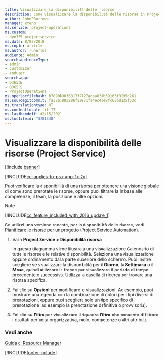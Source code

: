 ```yaml
---
title: Visualizzare la disponibilità delle risorse
description: Come visualizzare la disponibilità delle risorse in Project Service
author: JohnPBurrows
manager: kfend
ms.service: project-operations
ms.custom:
- dyn365-projectservice
ms.date: 8/03/2018
ms.topic: article
ms.author: ruhercul
audience: Admin
search.audienceType:
- admin
- customizer
- enduser
search.app:
- D365CE
- D365PS
- ProjectOperations
ms.openlocfilehash: b7890b9036817f7427adaa838b39163f3295d261
ms.sourcegitcommit: fa32b1893286f20271fa4ec4be8fc68bd135f53c
ms.translationtype: HT
ms.contentlocale: it-IT
ms.lasthandoff: 02/15/2021
ms.locfileid: "5281348"
---
```

# <a name="view-resource-availability-project-service"></a>Visualizzare la disponibilità delle risorse (Project Service)

[!include [banner](../includes/psa-now-project-operations.md)]

[!INCLUDE[cc-applies-to-psa-app-1x-2x](../includes/cc-applies-to-psa-app-1x-2x.md)]

Puoi verificare la disponibilità di una risorsa per ottenere una visione globale di come sono prenotate le risorse, oppure puoi filtrare la in base alle competenze, il team, la posizione e altre opzioni.  
  
> [!NOTE]
> [!INCLUDE[cc_feature_included_with_2016_update_1](../includes/cc-feature-included-with-2016-update-1.md)]  
> 
>  Se utilizzi una versione recente, per la disponibilità delle risorse, vedi [Pianificare le risorse per un progetto (Project Service Automation)](../psa/schedule-resources-project.md).  

1. Vai a **Project Service > Disponibilità risorsa**.  

    In questo diagramma viene illustrata una visualizzazione Calendario di tutte le risorse e le relative disponibilità. Seleziona una visualizzazione oppure ordinamento dalla parte superiore dello schermo. Puoi inoltre scegliere se visualizzare la disponibilità per il **Giorno**, la **Settimana** o il **Mese**, quindi utilizzare le frecce per visualizzare il periodo di tempo precedente o successivo. Utilizza la casella di ricerca per trovare una risorsa specifica.  

2. Fai clic su **Opzioni** per modificare le visualizzazioni. Ad esempio, puoi mostrare una legenda con la combinazione di colori per i tipi diversi di prenotazioni, oppure puoi scegliere solo un tipo specifico di prenotazione (ad esempio la prenotazione definitiva o provvisoria).  

3. Fai clic su **Filtro** per visualizzare il riquadro **Filtro** che consente di filtrare i risultati per unità organizzativa, ruolo, competenze o altri attributi.  

### <a name="see-also"></a>Vedi anche  
 [Guida di Resource Manager](../psa/resource-manager-guide.md)


[!INCLUDE[footer-include](../includes/footer-banner.md)]